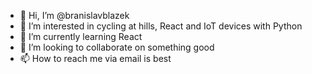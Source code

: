 - 👋 Hi, I’m @branislavblazek
- 👀 I’m interested in cycling at hills, React and IoT devices with Python
- 🌱 I’m currently learning React
- 💞️ I’m looking to collaborate on something good
- 📫 How to reach me via email is best

<!---
branislavblazek/branislavblazek is a ✨ special ✨ repository because its `README.md` (this file) appears on your GitHub profile.
You can click the Preview link to take a look at your changes.
--->
